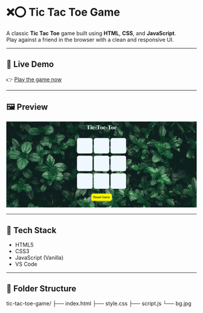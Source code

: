 # ❌⭕ Tic Tac Toe Game

A classic **Tic Tac Toe** game built using **HTML**, **CSS**, and **JavaScript**.  
Play against a friend in the browser with a clean and responsive UI.

---

## 🔗 Live Demo

👉 [Play the game now]([https://hemanth-361.github.io/tic-tac-toe-game/](https://hemanth-361.github.io/tic-tac-toe-game/))

---

## 🖼️ Preview

![Tic Tac Toe Screenshot](screenshot.png) <!-- Replace or rename with your actual screenshot -->

---

## 🧰 Tech Stack

- HTML5
- CSS3
- JavaScript (Vanilla)
- VS Code

---

## 📁 Folder Structure

tic-tac-toe-game/
├── index.html
├── style.css
├── script.js
└── bg.jpg


